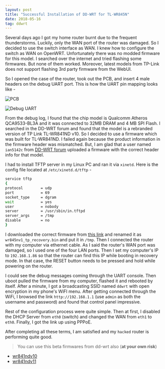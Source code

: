 ```yaml
---
layout: post
title: "Successful Installation of DD-WRT for TL-WR845N"
date: 2018-05-16
tag: ddwrt
---
```


Several days ago I got my home router burnt due to the frequent thunderstorms. Luckily, only the WAN port of the router was damaged. So I decided to use the switch interface as WAN. I knew how to configure the switch as WAN on OpenWRT. Unfortunately there was no modded firmware for this model. I searched over the internet and tried flashing some firmwares. But none of them worked. Moreover, latest models from TP-Link does not support flashing 3rd party firmware from the WebUI.

So I opened the case of the router, took out the PCB, and insert 4 male headers on the debug UART port. This is how the UART pin mapping looks like -

![PCB](https://i.imgur.com/FH7i7oT.jpg)

![Debug UART](https://i.imgur.com/aoN5zIT.jpg)

From the debug log, I found that the chip model is Qualcomm Atheros QCA9533-BL3A and it was connected to 32MB DRAM and 4 MB SPI Flash. I searched in the DD-WRT forum and found that the model is a rebranded version of TP Link TL-WR841ND v10. So I decided to use a firmware which was built for TL-WR841ND. I failed again because the product information in the firmware header was mismatched. But, I am glad that a user named `ian5142c` from [DD-WRT forum](https://www.dd-wrt.com/phpBB2/viewtopic.php?p=1107635) uploaded a firmware with the correct header info for that model.

I had to install TFTP server in my Linux PC and ran it via `xinetd`. Here is the config file located at `/etc/xinetd.d/tftp` -

```bash
service tftp
{
protocol        = udp
port            = 69
socket_type     = dgram
wait            = yes
user            = nobody
server          = /usr/sbin/in.tftpd
server_args     = /tmp
disable         = no
}
```

I downloaded the correct firmware from [this link](https://www.dd-wrt.com/phpBB2/download.php?id=40123&sid=8dea5fdab81f6bfcf0ad214be2334488) and renamed it as `wr845nv1_tp_recovery.bin` and put it in `/tmp`. Then I connected the router with my computer via ethernet cable. As I said the router's WAN port was damaged, so I used one of the four LAN ports. Then I set my computer's IP to `192.168.1.86` so that the router can find this IP while booting in recovery mode. In that case, the RESET button needs to be pressed and hold while powering on the router.

I could see the debug messages coming through the UART console. Then uboot pulled the firmware from my computer, flashed it and rebooted by itself. After a minute, I got a broadcasting SSID named `ddwrt` with open encryption in my phone's WiFI menu. After getting connected through the WiFi, I browsed the link `http://192.168.1.1` (use `admin` as both the username and password) and found that control panel impressive.

Rest of the configuration process were quite simple. Then at first, I disabled the DHCP Server from `eth0` (switch) and changed the WAN from `eth1` to `eth0`. Finally, I got the link up using PPPoE.

After completing all these terms, I am satisfied and my `hacked` router is performing quite good.

> You can use this beta firmwares from dd-wrt also (**at your own risk**)
>
* [wr841ndv10](ftp://ftp.dd-wrt.com/betas/2019/02-19-2019-r38840/tplink_tl-wr841ndv10/)
* [wr841ndv11](ftp://ftp.dd-wrt.com/betas/2019/02-19-2019-r38840/tplink_tl-wr841ndv11/)

